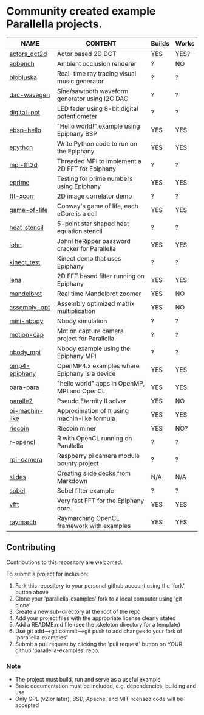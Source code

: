 Community created example Parallella projects.
===================================================

NAME                             | CONTENT                                          | Builds | Works
-------------------------------- |--------------------------------                  | - | -  |
[actors_dct2d](actors_dct2d)     | Actor based 2D DCT                               | YES | YES? |
[aobench](aobench)               | Ambient occlusion renderer                       | ?   | NO   |
[blobluska](blobluska)           | Real-time ray tracing visual music generator     | ?   | ?    |
[dac-wavegen](dac-wavegen)       | Sine/sawtooth waveform generator using I2C DAC   | ?   | ?    |
[digital-pot](digital-pot)       | LED fader using 8-bit digital potentiometer      | ?   | ?    |
[ebsp-hello](ebsp-hello)         | "Hello world!" example using Epiphany BSP        | YES | YES  |
[epython](epython)               | Write Python code to run on the Epiphany         | YES | YES  |
[mpi-fft2d](mpi-fft2d)           | Threaded MPI to implement a 2D FFT for Epiphany  | ?   | ?    |
[eprime](eprime)                 | Testing for prime numbers using Epiphany         | YES | YES  |
[fft-xcorr](fft-xcorr)           | 2D image correlator demo                         | ?   | ?    |
[game-of-life](game-of-life)     | Conway's game of life, each eCore is a cell      | YES | YES  |
[heat_stencil](heat_stencil)     | 5-point star shaped heat equation stencil        | ?   | ?    |
[john](john)                     | JohnTheRipper password cracker for Parallella    | YES | YES  |
[kinect_test](kinect_test)       | Kinect demo that uses Epiphany                   | ?   | ?    |
[lena](lena)                     | 2D FFT based filter running on Epiphany          | YES | YES  |
[mandelbrot](mandelbrot)         | Real time Mandelbrot zoomer                      | YES | NO   |
[assembly-opt](assembly-opt)     | Assembly optimized matrix multiplication         | YES | NO   |
[mini-nbody](mini-nbody)         | Nbody simulation                                 | ?   | ?    |
[motion-cap](motion-cap)         | Motion capture camera project for Parallella     | ?   | ?    |
[nbody_mpi](nbody_mpi)           | Nbody example using the Epiphany MPI             | ?   | ?    |
[omp4-epiphany](omp4-epiphany)   | OpenMP4.x examples where Epiphany is a device    | YES | YES  |
[para-para](para-para)           | "hello world" apps in OpenMP, MPI and OpenCL     | YES | YES  |
[paralle2](paralle2)             | Pseudo Eternity II solver                        | YES | NO   |
[pi-machin-like](pi-machin-like) | Approximation of π using machin-like formula     | YES | YES  |
[riecoin](riecoin)               | Riecoin miner                                    | YES | NO?  |
[r-opencl](r-opencl)             | R with OpenCL running on Parallella              | ?   | ?    |
[rpi-camera](rpi-camera)         | Raspberry pi camera module bounty project        | ?   | ?    |
[slides](slides)                 | Creating slide decks from Markdown               | N/A | N/A  |
[sobel](sobel)                   | Sobel filter example                             | ?   | ?    |
[vfft](vfft)                     | Very fast FFT for the Epiphany core              | YES | YES  |
[raymarch](raymarch)             | Raymarching OpenCL framework with examples       | YES | YES  |

## Contributing

Contributions to this repository are welcomed.

To submit a project for inclusion:

1. Fork this repository to your personal github account using the 'fork' button above
2. Clone your 'parallella-examples' fork to a local computer using 'git clone'
2. Create a new sub-directory at the root of the repo
3. Add your project files with the appropriate license clearly stated
4. Add a README.md file (see the .skeleton directory for a template)
5. Use git add-->git commit-->git push to add changes to your fork of 'parallella-examples'
6. Submit a pull request by clicking the 'pull request' button on YOUR github 'parallella-examples' repo.


### Note

* The project must build, run and serve as a useful example
* Basic documentation must be included, e.g. dependencies, building and use
* Only GPL (v2 or later), BSD, Apache, and MIT licensed code will be accepted
